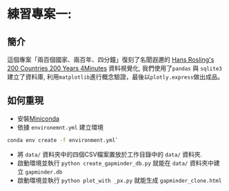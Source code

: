 # 練習專案一: 

## 簡介

這個專案「兩百個國家、兩百年、四分鐘」復刻了名聞遐邇的 [Hans Rosling's 200 Countries 200 Years 4Minutes](https://www.youtube.com/watch?v=jbkSRLYSojo) 資料視覺化, 我們使用了`pandas` 與 `sqlite3`建立了資料庫, 利用`matplotlib`進行概念驗證，最後以`plotly.express`做出成品。

## 如何重現

- 安裝[Miniconda](https://docs.anaconda.com/miniconda/)
- 依據 `environemnt.yml` 建立環境

```bash
conda env create -f environment.yml`
```

- 將 `data/` 資料夾中的四個CSV檔案置放於工作目錄中的 `data/` 資料夾.
- 啟動環境並執行 `python create_gapminder_db.py` 就能在 `data/` 資料夾中建立 `gapminder.db`
- 啟動環境並執行 `python plot_with _px.py` 就能生成 `gapminder_clone.html`